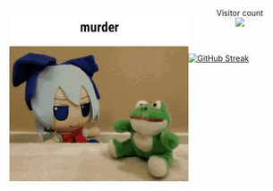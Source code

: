 <p><img src="https://github.com/programmister68/programmister68/blob/main/murder.gif" align="left" width="320px"></p>
 
<p align = "center" > 
  Visitor count<br>
  <img src="https://profile-counter.glitch.me/programmister68/count.svg" />
</p>

<br>

 [![GitHub Streak](http://github-readme-streak-stats.herokuapp.com?user=programmister68&theme=dark&background=000000)](https://git.io/streak-stats)

